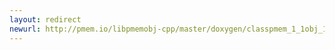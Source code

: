 ```yaml
---
layout: redirect
newurl: http://pmem.io/libpmemobj-cpp/master/doxygen/classpmem_1_1obj_1_1standard__alloc__policy_3_01void_01_4.html
---
```

